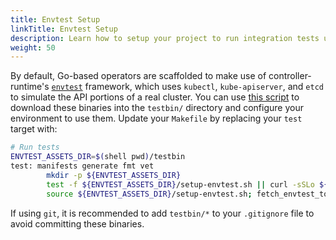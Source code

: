 ```yaml
---
title: Envtest Setup
linkTitle: Envtest Setup
description: Learn how to setup your project to run integration tests using envtest
weight: 50
---
```


By default, Go-based operators are scaffolded to make use of controller-runtime's [`envtest`][envtest] framework, which uses `kubectl`, `kube-apiserver`, and `etcd` to simulate the API portions of a real cluster. You can use [this script][script] to download these binaries into the `testbin/` directory and configure your environment to use them. Update your `Makefile` by replacing your `test` target with: 

```sh
# Run tests
ENVTEST_ASSETS_DIR=$(shell pwd)/testbin
test: manifests generate fmt vet
        mkdir -p ${ENVTEST_ASSETS_DIR}
        test -f ${ENVTEST_ASSETS_DIR}/setup-envtest.sh || curl -sSLo ${ENVTEST_ASSETS_DIR}/setup-envtest.sh https://raw.githubusercontent.com/kubernetes-sigs/controller-runtime/master/hack/setup-envtest.sh
        source ${ENVTEST_ASSETS_DIR}/setup-envtest.sh; fetch_envtest_tools $(ENVTEST_ASSETS_DIR); setup_envtest_env $(ENVTEST_ASSETS_DIR); go test ./... -coverprofile cover.out
```

If using `git`, it is recommended to add `testbin/*` to your `.gitignore` file to avoid committing these binaries. 

[envtest]: https://godoc.org/sigs.k8s.io/controller-runtime/pkg/envtest
[script]: https://raw.githubusercontent.com/kubernetes-sigs/controller-runtime/master/hack/setup-envtest.sh
